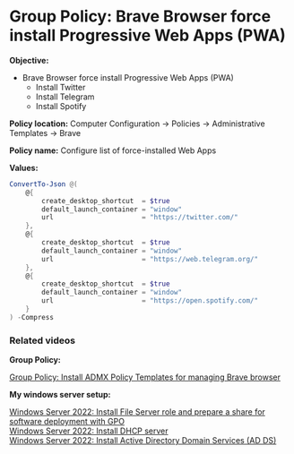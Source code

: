 # Group Policy: Brave Browser force install Progressive Web Apps (PWA)

<b>Objective:</b>

* Brave Browser force install Progressive Web Apps (PWA)
    * Install Twitter
    * Install Telegram
    * Install Spotify

<b>Policy location:</b> Computer Configuration -> Policies -> Administrative Templates -> Brave

<b>Policy name:</b> Configure list of force-installed Web Apps

<b>Values:</b>

```powershell
ConvertTo-Json @(
    @{
        create_desktop_shortcut  = $true
        default_launch_container = "window"  
        url                      = "https://twitter.com/"
    },
    @{
        create_desktop_shortcut  = $true
        default_launch_container = "window"  
        url                      = "https://web.telegram.org/"
    },
    @{
        create_desktop_shortcut  = $true
        default_launch_container = "window"  
        url                      = "https://open.spotify.com/"
    }
) -Compress
```

### Related videos

<b>Group Policy:</b> <br />

[Group Policy: Install ADMX Policy Templates for managing Brave browser](https://youtu.be/VFtB7Of6H-A)

<b>My windows server setup:</b> <br />

[Windows Server 2022: Install File Server role and prepare a share for software deployment with GPO](https://youtu.be/jEWSdC2qwyA) <br />
[Windows Server 2022: Install DHCP server](https://youtu.be/8n0MD9stQis) <br />
[Windows Server 2022: Install Active Directory Domain Services (AD DS)](https://youtu.be/1cYewbW3Tl0) <br />
